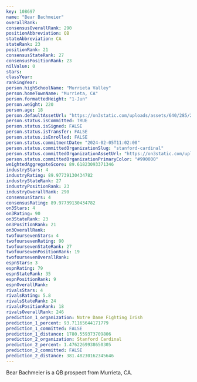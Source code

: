 ```yaml
---
key: 108697
name: "Bear Bachmeier"
overallRank: 
consensusOverallRank: 290
positionAbbreviation: QB
stateAbbreviation: CA
stateRank: 23
positionRank: 21
consensusStateRank: 27
consensusPositionRank: 23
nilValue: 0
stars: 
classYear: 
rankingYear: 
person.highSchoolName: "Murrieta Valley"
person.homeTownName: "Murrieta, CA"
person.formattedHeight: "1-Jun"
person.weight: 220
person.age: 18
person.defaultAssetUrl: "https://on3static.com/uploads/assets/640/285/285640.jpg"
person.status.isCommitted: TRUE
person.status.isSigned: FALSE
person.status.isTransfer: FALSE
person.status.isEnrolled: FALSE
person.status.commitmentDate: "2024-02-05T11:02:00"
person.status.committedOrganizationSlug: "stanford-cardinal"
person.status.committedOrganizationAssetUrl: "https://on3static.com/uploads/assets/255/150/150255.svg"
person.status.committedOrganizationPrimaryColor: "#990000"
weightedAggregateScore: 89.61823093371346
industryStars: 4
industryRating: 89.97739130434782
industryStateRank: 27
industryPositionRank: 23
industryOverallRank: 290
consensusStars: 4
consensusRating: 89.97739130434782
on3Stars: 4
on3Rating: 90
on3StateRank: 23
on3PositionRank: 21
on3OverallRank: 
twofoursevenStars: 4
twofoursevenRating: 90
twofoursevenStateRank: 27
twofoursevenPositionRank: 19
twofoursevenOverallRank: 
espnStars: 3
espnRating: 79
espnStateRank: 35
espnPositionRank: 9
espnOverallRank: 
rivalsStars: 4
rivalsRating: 5.8
rivalsStateRank: 24
rivalsPositionRank: 18
rivalsOverallRank: 246
prediction_1_organization: Notre Dame Fighting Irish
prediction_1_percent: 93.71165644171779
prediction_1_committed: FALSE
prediction_1_distance: 1780.559373709806
prediction_2_organization: Stanford Cardinal
prediction_2_percent: 1.4762269938650305
prediction_2_committed: FALSE
prediction_2_distance: 381.48230162345646
---
```

Bear Bachmeier is a QB prospect from Murrieta, CA.